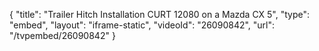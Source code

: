{
    "title": "Trailer Hitch Installation CURT 12080 on a Mazda CX 5",
    "type": "embed",
    "layout": "iframe-static",
    "videoId": "26090842",
    "url": "\/tvpembed\/26090842"
}